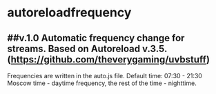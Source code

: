 # autoreloadfrequency
##v.1.0
Automatic frequency change for streams. Based on Autoreload v.3.5. (https://github.com/theverygaming/uvbstuff)
--
Frequencies are written in the auto.js file. Default time: 07:30 - 21:30 Moscow time - daytime frequency, the rest of the time - nighttime.
